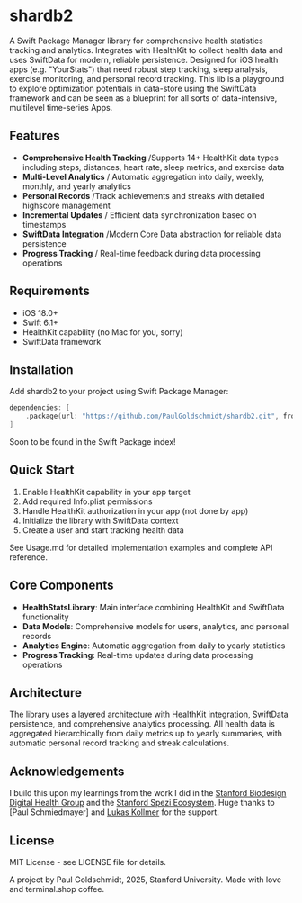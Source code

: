 # shardb2

A Swift Package Manager library for comprehensive health statistics tracking and analytics. Integrates with HealthKit to collect health data and uses SwiftData for modern, reliable persistence. Designed for iOS health apps (e.g. "YourStats") that need robust step tracking, sleep analysis, exercise monitoring, and personal record tracking.
This lib is a playground to explore optimization potentials in data-store using the SwiftData framework and can be seen as a blueprint for all sorts of data-intensive, multilevel time-series Apps.

## Features

- **Comprehensive Health Tracking** /Supports 14+ HealthKit data types including steps, distances, heart rate, sleep metrics, and exercise data
- **Multi-Level Analytics** / Automatic aggregation into daily, weekly, monthly, and yearly analytics
- **Personal Records** /Track achievements and streaks with detailed highscore management
- **Incremental Updates** / Efficient data synchronization based on timestamps
- **SwiftData Integration** /Modern Core Data abstraction for reliable data persistence
- **Progress Tracking** / Real-time feedback during data processing operations

## Requirements

- iOS 18.0+
- Swift 6.1+
- HealthKit capability (no Mac for you, sorry)
- SwiftData framework

## Installation

Add shardb2 to your project using Swift Package Manager:

```swift
dependencies: [
    .package(url: "https://github.com/PaulGoldschmidt/shardb2.git", from: "1.0.0")
]
```
Soon to be found in the Swift Package index!

## Quick Start

1. Enable HealthKit capability in your app target
2. Add required Info.plist permissions
3. Handle HealthKit authorization in your app (not done by app)
4. Initialize the library with SwiftData context
5. Create a user and start tracking health data

See Usage.md for detailed implementation examples and complete API reference.

## Core Components

- **HealthStatsLibrary**: Main interface combining HealthKit and SwiftData functionality
- **Data Models**: Comprehensive models for users, analytics, and personal records
- **Analytics Engine**: Automatic aggregation from daily to yearly statistics
- **Progress Tracking**: Real-time updates during data processing operations

## Architecture

The library uses a layered architecture with HealthKit integration, SwiftData persistence, and comprehensive analytics processing. All health data is aggregated hierarchically from daily metrics up to yearly summaries, with automatic personal record tracking and streak calculations.


## Acknowledgements

I build this upon my learnings from the work I did in the [Stanford Biodesign Digital Health Group](https://github.com/StanfordBDHG) and the [Stanford Spezi Ecosystem](https://github.com/StanfordSpezi). Huge thanks to [Paul Schmiedmayer] and [Lukas Kollmer](https://github.com/lukaskollmer) for the support.


## License

MIT License - see LICENSE file for details.

A project by Paul Goldschmidt, 2025, Stanford University. Made with love and terminal.shop coffee.
